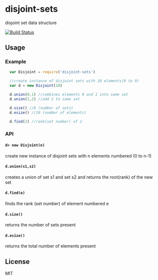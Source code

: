 # disjoint-sets

disjoint set data structure

[![Build Status](https://travis-ci.org/incessantmeraki/disjoint-sets.svg?branch=master)](https://travis-ci.org/incessantmeraki/disjoint-sets)

## Usage

### Example

```js
  var Disjoint = require('disjoint-sets')
  
  //create instance of disjoint sets with 10 elements(0 to 9)
  var d = new Disjoint(10)

  d.union(0,1) //combines elements 0 and 1 into same set
  d.union(1,2) //add 2 to same set

  d.size() //8 (number of sets)
  d.esize() //10 (number of elements)

  d.find(2) //rank(set number) of 2

```

### API

#### `d= new Disjoint(n)`
create new instance of disjoint sets with n elements numbered (0 to n-1) 

#### `d.union(s1,s2)`
creates a union of set s1 and set s2 and returns the root(rank) of the new set

#### `d.find(e)`
finds the rank (set number) of element numbered e

#### `d.size()`
returns the number of sets present

#### `d.esize()`
returns the total number of elements present

## License

MIT
